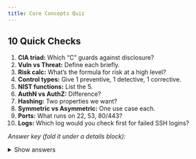 ```yaml
---
title: Core Concepts Quiz
---
```


## 10 Quick Checks
1. **CIA triad:** Which “C” guards against disclosure?
2. **Vuln vs Threat:** Define each briefly.
3. **Risk calc:** What’s the formula for risk at a high level?
4. **Control types:** Give 1 preventive, 1 detective, 1 corrective.
5. **NIST functions:** List the 5.
6. **AuthN vs AuthZ:** Difference?
7. **Hashing:** Two properties we want?
8. **Symmetric vs Asymmetric:** One use case each.
9. **Ports:** What runs on 22, 53, 80/443?
10. **Logs:** Which log would you check first for failed SSH logins?

*Answer key (fold it under a details block):*
<details>
<summary>Show answers</summary>

1. **Confidentiality**  
2. Vulnerability = weakness; Threat = potential adverse event exploiting a vuln  
3. Risk ≈ Likelihood × Impact  
4. Preventive: firewall rule; Detective: IDS alert; Corrective: restore from backup  
5. Identify, Protect, Detect, Respond, Recover  
6. AuthN = who you are; AuthZ = what you can do  
7. Preimage/collision resistance  
8. Symmetric: bulk data; Asymmetric: key exchange/signing  
9. 22 SSH, 53 DNS, 80/443 HTTP/HTTPS  
10. `/var/log/auth.log` (Debian/Ubuntu) or `/var/log/secure` (RHEL)
</details>
